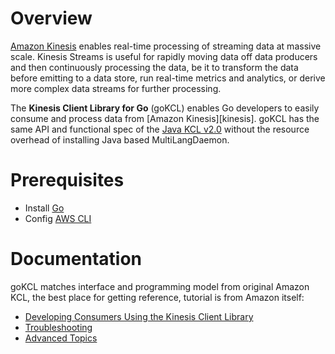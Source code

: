 # Overview

[Amazon Kinesis](https://aws.amazon.com/kinesis/data-streams/)  enables real-time processing of streaming data at massive scale. Kinesis Streams is useful for rapidly moving data off data producers and then continuously processing the data, be it to transform the data before emitting to a data store, run real-time metrics and analytics, or derive more complex data streams for further processing.

The **Kinesis Client Library for Go** (goKCL) enables Go developers to easily consume and process data from [Amazon Kinesis][kinesis]. goKCL has the same API and functional spec of the [Java KCL v2.0](https://docs.aws.amazon.com/streams/latest/dev/kcl-migration.html) without the resource overhead of installing Java based MultiLangDaemon.

# Prerequisites

- Install [Go](https://golang.org/)
- Config [AWS CLI](https://docs.aws.amazon.com/cli/latest/userguide/cli-chap-getting-started.html)

# Documentation

goKCL matches interface and programming model from original Amazon KCL, the best place for getting reference, tutorial is from Amazon itself:

- [Developing Consumers Using the Kinesis Client Library](https://docs.aws.amazon.com/streams/latest/dev/developing-consumers-with-kcl.html)
- [Troubleshooting](https://docs.aws.amazon.com/streams/latest/dev/troubleshooting-consumers.html)
- [Advanced Topics](https://docs.aws.amazon.com/streams/latest/dev/advanced-consumers.html)

